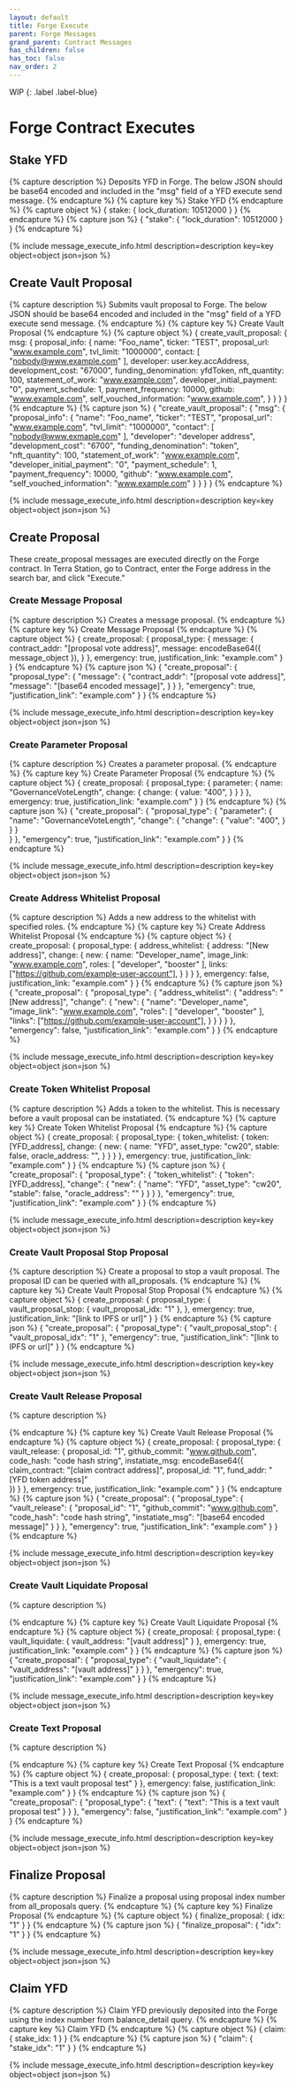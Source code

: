 ```yaml
---
layout: default
title: Forge Execute
parent: Forge Messages
grand_parent: Contract Messages
has_children: false
has_toc: false
nav_order: 2
---
```


WIP
{: .label .label-blue}

# Forge Contract Executes

## Stake YFD
{% capture description %}
Deposits YFD in Forge. The below JSON should be base64 encoded and included in the "msg" field of a YFD execute send message.
{% endcapture %}
{% capture key %}
Stake YFD
{% endcapture %}
{% capture object %}
{
  stake: {
      lock_duration: 10512000
  }
}
{% endcapture %}
{% capture json %}
{
  "stake": { 
    "lock_duration": 10512000 
  }
}
{% endcapture %}

{% include message_execute_info.html description=description key=key object=object json=json %}

## Create Vault Proposal
{% capture description %}
Submits vault proposal to Forge. The below JSON should be base64 encoded and included in the "msg" field of a YFD execute send message.
{% endcapture %}
{% capture key %}
Create Vault Proposal
{% endcapture %}
{% capture object %}
{
  create_vault_proposal: {
        msg: {
            proposal_info: {
                name: "Foo_name",
                ticker: "TEST",
                proposal_url: "www.example.com",
                tvl_limit: "1000000",
                contact: [
                    "nobody@www.example.com"
                ],
                developer: user.key.accAddress,
                development_cost: "67000",
                funding_denomination: yfdToken,
                nft_quantity: 100,
                statement_of_work: "www.example.com",
                developer_initial_payment: "0",
                payment_schedule: 1,
                payment_frequency: 10000,
                github: "www.example.com",
                self_vouched_information: "www.example.com",
            }
        }
    }
}
{% endcapture %}
{% capture json %}
{
  "create_vault_proposal": {
    "msg": {
      "proposal_info": {
        "name": "Foo_name",
        "ticker": "TEST",
        "proposal_url": "www.example.com",
        "tvl_limit": "1000000",
        "contact": [
          "nobody@www.exmaple.com"
        ],
        "developer": "developer address",
        "development_cost": "6700",
        "funding_denomination": "token",
        "nft_quantity": 100,
        "statement_of_work": "www.example.com",
        "developer_initial_payment": "0",
        "payment_schedule": 1,
        "payment_frequency": 10000,
        "github": "www.example.com",
        "self_vouched_information": "www.example.com"
      } 
    }
  }
}
{% endcapture %}

{% include message_execute_info.html description=description key=key object=object json=json %}


## Create Proposal
These create_proposal messages are executed directly on the Forge contract. In Terra Station, go to Contract, enter the Forge address in the search bar, and click "Execute."

### Create Message Proposal
{% capture description %}
Creates a message proposal. 
{% endcapture %}
{% capture key %}
Create Message Proposal
{% endcapture %}
{% capture object %}
{ 
  create_proposal: {
    proposal_type: {
      message: {
        contract_addr: "[proposal vote address]",
        message: encodeBase64({ message_object }),
      }
    },
    emergency: true,
    justification_link: "example.com"
  } 
}
{% endcapture %}
{% capture json %}
{
  "create_proposal": {
    "proposal_type": {
      "message": {
          "contract_addr": "[proposal vote address]",
          "message": "[base64 encoded message]",
        }
      }
    },
    "emergency": true,
    "justification_link": "example.com"
  }
}
{% endcapture %}

{% include message_execute_info.html description=description key=key object=object json=json %}


### Create Parameter Proposal
{% capture description %}
Creates a parameter proposal. 
{% endcapture %}
{% capture key %}
Create Parameter Proposal
{% endcapture %}
{% capture object %}
{ 
  create_proposal: {
    proposal_type: {
      parameter: {
          name: "GovernanceVoteLength", 
          change: {
              change: {
                  value: "400",
              }
          }
      }
    },
    emergency: true,
    justification_link: "example.com"
  } 
}
{% endcapture %}
{% capture json %}
{
  "create_proposal": {
    "proposal_type": {
        "parameter": {
          "name": "GovernanceVoteLength", 
          "change": {
            "change": {
                "value": "400",
            }
          }
        }  
      }
    },
    "emergency": true,
    "justification_link": "example.com"
  }
}
{% endcapture %}

{% include message_execute_info.html description=description key=key object=object json=json %}


### Create Address Whitelist Proposal
{% capture description %}
Adds a new address to the whitelist with specified roles.
{% endcapture %}
{% capture key %}
Create Address Whitelist Proposal
{% endcapture %}
{% capture object %}
{ 
  create_proposal: {
    proposal_type: {
      address_whitelist: {
          address: "[New address]",
          change: {
                  new: {
                      name: "Developer_name",
                      image_link: "www.example.com",
                      roles: [
                          "developer",
                          "booster"
                        ],
                      links: ["https://github.com/example-user-account"],
                  }
          }
      }
    },
    emergency: false,
    justification_link: "example.com"
  } 
}
{% endcapture %}
{% capture json %}
{
  "create_proposal": {
    "proposal_type": {
      "address_whitelist": {
            "address": "[New address]",
            "change": {
                    "new": {
                        "name": "Developer_name",
                        "image_link": "www.example.com",
                        "roles": [
                          "developer",
                          "booster"
                        ],
                        "links": ["https://github.com/example-user-account"],
                    }
            }
        }
      }
    },
    "emergency": false,
    "justification_link": "example.com"
  }
}
{% endcapture %}

{% include message_execute_info.html description=description key=key object=object json=json %}


### Create Token Whitelist Proposal
{% capture description %}
Adds a token to the whitelist. This is necessary before a vault proposal can be instatiated.
{% endcapture %}
{% capture key %}
Create Token Whitelist Proposal
{% endcapture %}
{% capture object %}
{ 
  create_proposal: {
    proposal_type: {
        token_whitelist: {
            token: [YFD_address],
            change: {
                new: {
                    name: "YFD",
                    asset_type: "cw20",
                    stable: false,
                    oracle_address: "",
                }
            }
        }
    },
    emergency: true,
    justification_link: "example.com"
  }
}
{% endcapture %}
{% capture json %}
{
  "create_proposal": {
    "proposal_type": {
      "token_whitelist": {
        "token": [YFD_address],
        "change": {
          "new": {
            "name": "YFD",
            "asset_type": "cw20",
            "stable": false,
            "oracle_address": ""
          }
        }
      }
    },
    "emergency": true,
    "justification_link": "example.com"
  }
}
{% endcapture %}

{% include message_execute_info.html description=description key=key object=object json=json %}


### Create Vault Proposal Stop Proposal 
{% capture description %}
Create a proposal to stop a vault proposal. The proposal ID can be queried with all_proposals. 
{% endcapture %}
{% capture key %}
Create Vault Proposal Stop Proposal
{% endcapture %}
{% capture object %}
{
  create_proposal: {
    proposal_type: {
      vault_proposal_stop: {
        vault_proposal_idx: "1"
      },
    },
    emergency: true,
    justification_link: "[link to IPFS or url]"
  }
}
{% endcapture %}
{% capture json %}
{
  "create_proposal": {
    "proposal_type": {
      "vault_proposal_stop": {
        "vault_proposal_idx": "1"
    },
    "emergency": true,
    "justification_link": "[link to IPFS or url]"
  }
}
{% endcapture %}

{% include message_execute_info.html description=description key=key object=object json=json %}


### Create Vault Release Proposal
{% capture description %}

{% endcapture %}
{% capture key %}
Create Vault Release Proposal
{% endcapture %}
{% capture object %}
{ 
  create_proposal: {
    proposal_type: {
      vault_release: {
        proposal_id: "1",
        github_commit: "www.github.com",
        code_hash: "code hash string",
        instatiate_msg: encodeBase64({
                    claim_contract: "[claim contract address]",
                    proposal_id: "1",
                    fund_addr: "[YFD token address]"      
        })
      }
    },
    emergency: true,
    justification_link: "example.com"
  } 
}
{% endcapture %}
{% capture json %}
{
  "create_proposal": {
    "proposal_type": {
        "vault_release": {
            "proposal_id": "1",
            "github_commit": "www.github.com",
            "code_hash": "code hash string",
            "instatiate_msg": "[base64 encoded message]"
          }
      }
    },
    "emergency": true,
    "justification_link": "example.com"
  }
}
{% endcapture %}

{% include message_execute_info.html description=description key=key object=object json=json %}


### Create Vault Liquidate Proposal
{% capture description %}

{% endcapture %}
{% capture key %}
Create Vault Liquidate Proposal
{% endcapture %}
{% capture object %}
{ 
  create_proposal: {
    proposal_type: {
      vault_liquidate: {
        vault_address: "[vault address]"
      }
    },
    emergency: true,
    justification_link: "example.com"
  } 
}
{% endcapture %}
{% capture json %}
{
  "create_proposal": {
    "proposal_type": {
        "vault_liquidate": {
          "vault_address": "[vault address]"
        }
      }
    },
    "emergency": true,
    "justification_link": "example.com"
  }
}
{% endcapture %}

{% include message_execute_info.html description=description key=key object=object json=json %}


### Create Text Proposal
{% capture description %}

{% endcapture %}
{% capture key %}
Create Text Proposal
{% endcapture %}
{% capture object %}
{ 
  create_proposal: {
    proposal_type: {
       text: {
            text: "This is a text vault proposal test"
          }
    },
    emergency: false,
    justification_link: "example.com"
  } 
}
{% endcapture %}
{% capture json %}
{
  "create_proposal": {
    "proposal_type": {
      "text": {
            "text": "This is a text vault proposal test"
          }
      }
    },
    "emergency": false,
    "justification_link": "example.com"
  }
}
{% endcapture %}

{% include message_execute_info.html description=description key=key object=object json=json %}


## Finalize Proposal
{% capture description %}
Finalize a proposal using proposal index number from all_proposals query. 
{% endcapture %}
{% capture key %}
Finalize Proposal
{% endcapture %}
{% capture object %}
{
  finalize_proposal: {
    idx: "1"
  }
}
{% endcapture %}
{% capture json %}
{
  "finalize_proposal": {
    "idx": "1"
  }
}
{% endcapture %}

{% include message_execute_info.html description=description key=key object=object json=json %}


## Claim YFD
{% capture description %}
Claim YFD previously deposited into the Forge using the index number from balance_detail query. 
{% endcapture %}
{% capture key %}
Claim YFD
{% endcapture %}
{% capture object %}
{
  claim: {
    stake_idx: 1
  }
}
{% endcapture %}
{% capture json %}
{
  "claim": {
    "stake_idx": "1"
  }
}
{% endcapture %}

{% include message_execute_info.html description=description key=key object=object json=json %}

